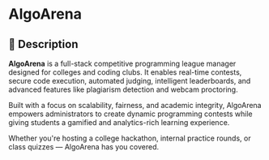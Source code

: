 # AlgoArena
## 📘 Description

**AlgoArena** is a full-stack competitive programming league manager designed for colleges and coding clubs. It enables real-time contests, secure code execution, automated judging, intelligent leaderboards, and advanced features like plagiarism detection and webcam proctoring.

Built with a focus on scalability, fairness, and academic integrity, AlgoArena empowers administrators to create dynamic programming contests while giving students a gamified and analytics-rich learning experience.

Whether you're hosting a college hackathon, internal practice rounds, or class quizzes — AlgoArena has you covered.
